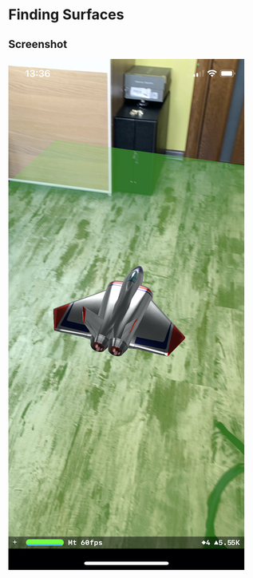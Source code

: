 # Finding Surfaces

## Screenshot 

![](https://github.com/AlexeyPas/Finding-Surfaces/blob/main/Finding%20Surfaces/Screenshots/Sreenshot%201.jpeg)
